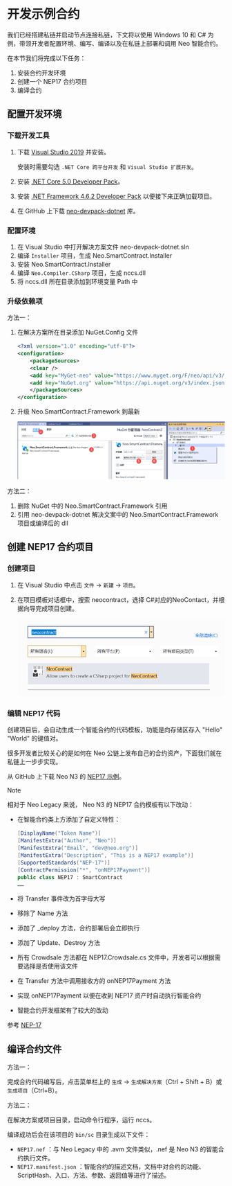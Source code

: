 # 开发示例合约

我们已经搭建私链并启动节点连接私链，下文将以使用 Windows 10 和 C# 为例，带领开发者配置环境、编写、编译以及在私链上部署和调用 Neo 智能合约。

在本节我们将完成以下任务：

1. 安装合约开发环境
2. 创建一个 NEP17 合约项目
3. 编译合约

## 配置开发环境

### 下载开发工具

1. 下载 [Visual Studio 2019](https://www.visualstudio.com/products/visual-studio-community-vs) 并安装。

   安装时需要勾选 `.NET Core 跨平台开发` 和 `Visual Studio 扩展开发`。

2. 安装 [.NET Core 5.0 Developer Pack](https://dotnet.microsoft.com/download/dotnet/thank-you/sdk-5.0.202-windows-x64-installer)。

3. 安装 [.NET Framework 4.6.2 Developer Pack](https://dotnet.microsoft.com/download/dotnet-framework/thank-you/net462-developer-pack-offline-installer) 以便接下来正确加载项目。

4. 在 GitHub 上下载 [neo-devpack-dotnet](https://github.com/neo-project/neo-devpack-dotnet) 库。

### 配置环境

1. 在 Visual Studio 中打开解决方案文件 neo-devpack-dotnet.sln
2. 编译 `Installer` 项目，生成 Neo.SmartContract.Installer
3. 安装 Neo.SmartContract.Installer
4. 编译 `Neo.Compiler.CSharp` 项目，生成 nccs.dll
5. 将 nccs.dll 所在目录添加到环境变量 Path 中

### 升级依赖项

方法一：

1. 在解决方案所在目录添加 NuGet.Config 文件

   ```xml
   <?xml version="1.0" encoding="utf-8"?>
   <configuration>
       <packageSources>
       <clear />
       <add key="MyGet-neo" value="https://www.myget.org/F/neo/api/v3/index.json" />
       <add key="NuGet.org" value="https://api.nuget.org/v3/index.json" />
       </packageSources>
   </configuration>
   ```

2. 升级 Neo.SmartContract.Framework 到最新

   ![](assets/nuget.png)

方法二：

1. 删除 NuGet 中的 Neo.SmartContract.Framework 引用
2. 引用 neo-devpack-dotnet 解决文案中的 Neo.SmartContract.Framework 项目或编译后的 dll

## 创建 NEP17 合约项目

### 创建项目

1. 在 Visual Studio 中点击 `文件` -> `新建` -> `项目`。

2. 在项目模板对话框中，搜索 neocontract，选择 C#对应的NeoContact，并根据向导完成项目创建。

   ![neocontract](assets/neocontract.png)

### 编辑 NEP17 代码

创建项目后，会自动生成一个智能合约的代码模板，功能是向存储区存入 "Hello" "World" 的键值对。

很多开发者比较关心的是如何在 Neo 公链上发布自己的合约资产，下面我们就在私链上一步步实现。

从 GitHub 上下载 Neo N3 的 [NEP17 示例](https://github.com/neo-project/examples/pull/44)。

> [!Note]
>
> 相对于 Neo Legacy 来说， Neo N3 的 NEP17 合约模板有以下改动：
>
> - 在智能合约类上方添加了自定义特性：
>
>   ```c#
>   [DisplayName("Token Name")]
>   [ManifestExtra("Author", "Neo")]
>   [ManifestExtra("Email", "dev@neo.org")]
>   [ManifestExtra("Description", "This is a NEP17 example")]
>   [SupportedStandards("NEP-17")]
>   [ContractPermission("*", "onNEP17Payment")]
>   public class NEP17 : SmartContract
>   ……
>   ```
>
> - 将 Transfer 事件改为首字母大写
>
> - 移除了 Name 方法
>
> - 添加了 _deploy 方法，合约部署后会立即执行
>
> - 添加了 Update、Destroy 方法
>
> - 所有 Crowdsale 方法都在 NEP17.Crowdsale.cs 文件中，开发者可以根据需要选择是否使用该文件
>
> - 在 Transfer 方法中调用接收方的 onNEP17Payment 方法
>
> - 实现 onNEP17Payment 以便在收到 NEP17 资产时自动执行智能合约
>
> - 智能合约开发框架有了较大的改动
>

参考 [NEP-17](../develop/write/nep17.md)

## 编译合约文件

方法一：

完成合约代码编写后，点击菜单栏上的 `生成` -> `生成解决方案`（Ctrl + Shift + B）或 `生成项目`（Ctrl+B）。

方法二：

在解决方案或项目目录，启动命令行程序，运行 nccs。

编译成功后会在该项目的 `bin/sc` 目录生成以下文件：

- `NEP17.nef` ：与 Neo Legacy 中的 .avm 文件类似，.nef 是 Neo N3 的智能合约执行文件。
- `NEP17.manifest.json` ：智能合约的描述文档，文档中对合约的功能、ScriptHash、入口、方法、参数、返回值等进行了描述。
